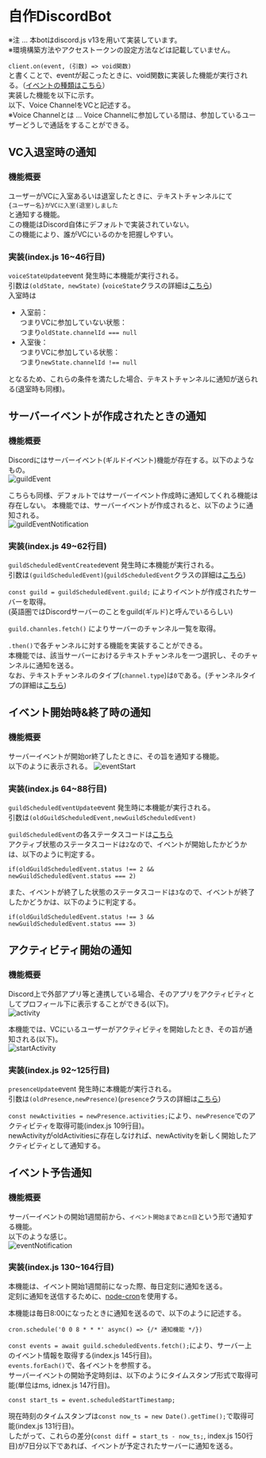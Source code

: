 # 自作DiscordBot
※注 ... 本botはdiscord.js v13を用いて実装しています。  
※環境構築方法やアクセストークンの設定方法などは記載していません。
  
`client.on(event, (引数) => void関数)`  
と書くことで、eventが起こったときに、void関数に実装した機能が実行される。（[イベントの種類はこちら](https://discord.js.org/docs/packages/discord.js/14.18.0/Client:Class#on)）  
実装した機能を以下に示す。  
以下、Voice ChannelをVCと記述する。  
※Voice Channelとは ... Voice Channelに参加している間は、参加しているユーザーどうしで通話をすることができる。

  
## VC入退室時の通知
### 機能概要
ユーザーがVCに入室あるいは退室したときに、テキストチャンネルにて  
`{ユーザー名}がVCに入室(退室)しました`  
と通知する機能。  
この機能はDiscord自体にデフォルトで実装されていない。  
この機能により、誰がVCにいるのかを把握しやすい。  
### 実装(index.js 16~46行目)
`voiceStateUpdate`event 発生時に本機能が実行される。  
引数は`(oldState, newState)`  (`voiceState`クラスの詳細は[こちら](https://discord.js.org/docs/packages/discord.js/14.18.0/VoiceState:Class))  
入室時は
- 入室前：  
つまりVCに参加していない状態：  
つまり`oldState.channelId === null`
- 入室後：  
つまりVCに参加している状態：  
つまり`newState.channelId !== null`
  
となるため、これらの条件を満たした場合、テキストチャンネルに通知が送られる(退室時も同様)。

  
## サーバーイベントが作成されたときの通知
### 機能概要
Discordにはサーバーイベント(ギルドイベント)機能が存在する。以下のようなもの。  
![guildEvent](https://github.com/user-attachments/assets/6c9af536-b82b-496a-83e1-b538fe368331)  
  
こちらも同様、デフォルトではサーバーイベント作成時に通知してくれる機能は存在しない。
本機能では、サーバーイベントが作成されると、以下のように通知される。  
![guildEventNotification](https://github.com/user-attachments/assets/6adae991-d926-42f7-8096-7f0627e6b9ee)
  
### 実装(index.js 49~62行目)
`guildScheduledEventCreated`event 発生時に本機能が実行される。  
引数は`(guildScheduledEvent)`(`guildScheduledEvent`クラスの詳細は[こちら](https://discord.js.org/docs/packages/discord.js/14.18.0/GuildScheduledEvent:Class))  
  
```const guild = guildScheduledEvent.guild;```
によりイベントが作成されたサーバーを取得。  
(英語圏ではDiscordサーバーのことをguild(ギルド)と呼んでいるらしい)  
  
```guild.channles.fetch()```
によりサーバーのチャンネル一覧を取得。  
  
`.then()`で各チャンネルに対する機能を実装することができる。  
本機能では、該当サーバーにおけるテキストチャンネルを一つ選択し、そのチャンネルに通知を送る。  
なお、テキストチャンネルのタイプ(`channel.type`)は`0`である。(チャンネルタイプの詳細は[こちら](https://discord-api-types.dev/api/discord-api-types-v10/enum/ChannelType))

  
## イベント開始時&終了時の通知
### 機能概要
サーバーイベントが開始or終了したときに、その旨を通知する機能。  
以下のように表示される。
![eventStart](https://github.com/user-attachments/assets/bd82ef3c-6af0-4da1-8cd7-75372e5d4ce4)  
  
### 実装(index.js 64~88行目)
`guildScheduledEventUpdate`event 発生時に本機能が実行される。  
引数は`(oldGuildScheduledEvent,newGuildScheduledEvent)`  

`guildScheduledEvent`の各ステータスコードは[こちら](https://discord.js.org/docs/packages/discord.js/14.17.3/GuildScheduledEventStatus:Enum)  
アクティブ状態のステータスコードは`2`なので、イベントが開始したかどうかは、以下のように判定する。
```
if(oldGuildScheduledEvent.status !== 2 && newGuildScheduledEvent.status === 2)
```
また、イベントが終了した状態のステータスコードは`3`なので、イベントが終了したかどうかは、以下のように判定する。
```
if(oldGuildScheduledEvent.status !== 3 && newGuildScheduledEvent.status === 3)
```


## アクティビティ開始の通知
### 機能概要
Discord上で外部アプリ等と連携している場合、そのアプリをアクティビティとしてプロフィール下に表示することができる(以下)。  
![activity](https://github.com/user-attachments/assets/54f0fed7-36d6-4d90-9546-85ee81dbfa5f)
  
本機能では、VCにいるユーザーがアクティビティを開始したとき、その旨が通知される(以下)。  
![startActivity](https://github.com/user-attachments/assets/b58d0353-eaf9-4f23-bab2-09e94f26e341)
  

### 実装(index.js 92~125行目)
`presenceUpdate`event 発生時に本機能が実行される。  
引数は`(oldPresence,newPresence)`(`presence`クラスの詳細は[こちら](https://discord.js.org/docs/packages/discord.js/14.18.0/Presence:Class))  

`const newActivities = newPresence.activities;`により、`newPresence`でのアクティビティを取得可能(index.js 109行目)。  
newActivityがoldActivitiesに存在しなければ、newActivityを新しく開始したアクティビティとして通知する。


  
## イベント予告通知
### 機能概要
サーバーイベントの開始1週間前から、`イベント開始まであとn日`という形で通知する機能。  
以下のような感じ。  
![eventNotification](https://github.com/user-attachments/assets/9d3204c1-983f-4c41-b165-75f91220f7b5)

### 実装(index.js 130~164行目)
本機能は、イベント開始1週間前になった際、毎日定刻に通知を送る。  
定刻に通知を送信するために、[node-cron](https://www.npmjs.com/package/node-cron)を使用する。  

本機能は毎日8:00になったときに通知を送るので、以下のように記述する。  
```
cron.schedule('0 0 8 * * *' async() => {/* 通知機能 */})
```

`const events = await guild.scheduledEvents.fetch();`により、サーバー上のイベント情報を取得する(index.js 145行目)。  
`events.forEach()`で、各イベントを参照する。  
サーバーイベントの開始予定時刻は、以下のようにタイムスタンプ形式で取得可能(単位はms, idnex.js 147行目)。
```
const start_ts = event.scheduledStartTimestamp;
```
現在時刻のタイムスタンプは`const now_ts = new Date().getTime();`で取得可能(index.js 131行目)。  
したがって、これらの差分(`const diff = start_ts - now_ts;`, index.js 150行目)が7日分以下であれば、イベントが予定されたサーバーに通知を送る。  
